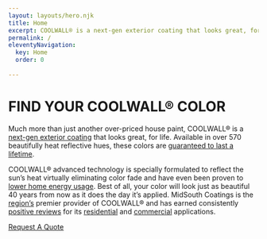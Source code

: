 ```yaml
---
layout: layouts/hero.njk
title: Home
excerpt: COOLWALL® is a next-gen exterior coating that looks great, for life. Available in over 570 beautifully heat reflective hues, these colors are guaranteed to last a lifetime.
permalink: /
eleventyNavigation:
  key: Home
  order: 0
  
---
```


# FIND YOUR COOLWALL® COLOR 

Much more than just another over-priced house paint, COOLWALL&reg; is a [next-gen exterior coating](/difference) that looks great, for life. Available in over 570 beautifully heat reflective hues, these colors are [guaranteed to last a lifetime](/difference/guarantee). 

COOLWALL&reg; advanced technology is specially formulated to reflect the sun’s heat virtually eliminating color fade and have even been proven to [lower home energy usage](/difference/energy-savings). Best of all, your color will look just as beautiful 40 years from now as it does the day it’s applied. MidSouth Coatings is the [region’s](/service-area) premier provider of COOLWALL&reg; and has earned consistently [positive reviews](/testimonials) for its [residential](/applications/residential) and [commercial](/applications/commercial) applications.

<a class="request-quote" href="/contact">Request A Quote</a>
